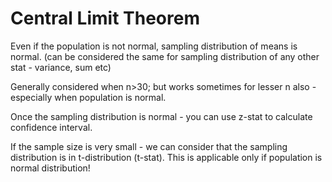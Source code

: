 # Central Limit Theorem

Even if the population is not normal, sampling distribution of means is normal. (can be considered the same for sampling distribution of any other stat - variance, sum etc)

Generally considered when n>30; but works sometimes for lesser n also - especially when population is normal.

Once the sampling distribution is normal - you can use z-stat to calculate confidence interval.

If the sample size is very small - we can consider that the sampling distribution is in t-distribution (t-stat). This is applicable only if population is normal distribution!